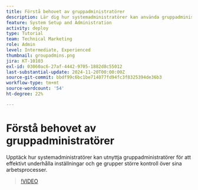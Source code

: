 ```yaml
---
title: Förstå behovet av gruppadministratörer
description: Lär dig hur systemadministratörer kan använda gruppadministratörer för att underhålla  [!DNL Workfront] -inställningar samtidigt som grupper får bättre kontroll över sitt arbete.
feature: System Setup and Administration
activity: deploy
type: Tutorial
team: Technical Marketing
role: Admin
level: Intermediate, Experienced
thumbnail: groupadmins.png
jira: KT-10103
exl-id: 03060ac6-27af-4442-9705-1882d8c55012
last-substantial-update: 2024-11-20T00:00:00Z
source-git-commit: bbdf99c6bc1be714077fd94fc3f8325394de36b3
workflow-type: tm+mt
source-wordcount: '54'
ht-degree: 22%

---
```


# Förstå behovet av gruppadministratörer

Upptäck hur systemadministratörer kan utnyttja gruppadministratörer för att effektivt underhålla inställningar och ge grupper större kontroll över sina arbetsprocesser.

>[!VIDEO](https://video.tv.adobe.com/v/3439327/?quality=12&learn=on&enablevpops=1&captions=swe)


